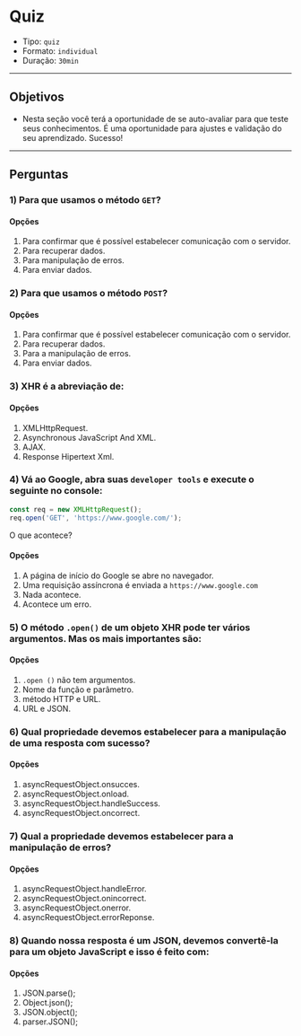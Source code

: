 # Quiz

- Tipo: `quiz`
- Formato: `individual`
- Duração: `30min`

***

## Objetivos

- Nesta seção você terá a oportunidade de se auto-avaliar para que teste seus
  conhecimentos. É uma oportunidade para ajustes e validação do seu aprendizado.
  Sucesso!

***

## Perguntas

### 1) Para que usamos o método `GET`?

#### Opções

1. Para confirmar que é possível estabelecer comunicação com o servidor.
2. Para recuperar dados.
3. Para manipulação de erros.
4. Para enviar dados.

<solution style="display:none;">2</solution>

### 2) Para que usamos o método `POST`?

#### Opções

1. Para confirmar que é possível estabelecer comunicação com o servidor.
2. Para recuperar dados.
3. Para a manipulação de erros.
4. Para enviar dados.

<solution style="display:none;">4</solution>

### 3) XHR é a abreviação de:

#### Opções

1. XMLHttpRequest.
2. Asynchronous JavaScript And XML.
3. AJAX.
4. Response Hipertext Xml.

<solution style="display:none;">1</solution>

### 4) Vá ao Google, abra suas `developer tools` e execute o seguinte no console:

```javascript
const req = new XMLHttpRequest();
req.open('GET', 'https://www.google.com/');
```

O que acontece?

#### Opções

1. A página de início do Google se abre no navegador.
2. Uma requisição assíncrona é enviada a `https://www.google.com`
3. Nada acontece.
4. Acontece um erro.

<solution style="display:none;">3</solution>

<!--

Explicação:

O método .open() do XHR não envia de fato a requisição! Ele configura o estado e
dá ao objeto a informação que será necessária quando o request de fato acontece.
Um pouco chato... então vamos enviar de fato a requisição.

-->

### 5) O método `.open()` de um objeto XHR pode ter vários argumentos. Mas os mais importantes são:

#### Opções

1. `.open ()` não tem argumentos.
2. Nome da função e parâmetro.
3. método HTTP e URL.
4. URL e JSON.

<solution style="display:none;">3</solution>

### 6) Qual propriedade devemos estabelecer para a manipulação de uma resposta com sucesso?

#### Opções

1. asyncRequestObject.onsucces.
2. asyncRequestObject.onload.
3. asyncRequestObject.handleSuccess.
4. asyncRequestObject.oncorrect.

<solution style="display:none;">2</solution>

### 7) Qual a propriedade devemos estabelecer para a manipulação de erros?

#### Opções

1. asyncRequestObject.handleError.
2. asyncRequestObject.onincorrect.
3. asyncRequestObject.onerror.
4. asyncRequestObject.errorReponse.

<solution style="display:none;">3</solution>

### 8) Quando nossa resposta é um JSON, devemos convertê-la para um objeto JavaScript e isso é feito com:

#### Opções

1. JSON.parse();
2. Object.json();
3. JSON.object();
4. parser.JSON();

<solution style="display:none;">1</solution>
